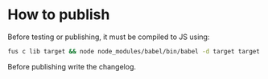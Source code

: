 # How to publish

Before testing or publishing, it must be compiled to JS using:

```bash
fus c lib target && node node_modules/babel/bin/babel -d target target && fus c test test-target && node node_modules/babel/bin/babel -d test-target test-target
```

Before publishing write the changelog.
